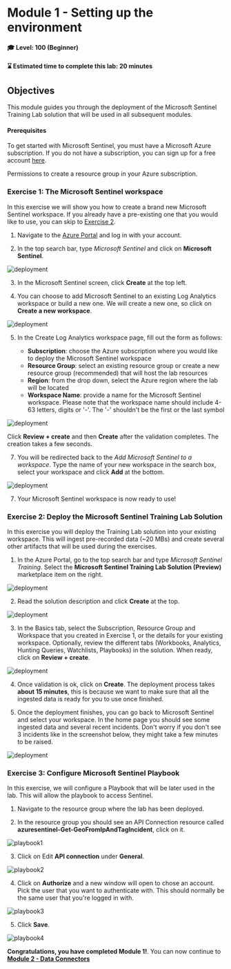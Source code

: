 # Module 1 - Setting up the environment

#### 🎓 Level: 100 (Beginner)
#### ⌛ Estimated time to complete this lab: 20 minutes

## Objectives

This module guides you through the deployment of the Microsoft Sentinel Training Lab solution that will be used in all subsequent modules.

#### Prerequisites

To get started with Microsoft Sentinel, you must have a Microsoft Azure subscription. If you do not have a subscription, you can sign up for a free account [here](https://azure.microsoft.com/en/free).

Permissions to create a resource group in your Azure subscription.

### Exercise 1: The Microsoft Sentinel workspace

In this exercise we will show you how to create a brand new Microsoft Sentinel workspace. If you already have a pre-existing one that you would like to use, you can skip to [Exercise 2](Module-1-Setting-up-the-environment.md#exercise-2-deploy-the-microsoft-sentinel-training-lab-solution).

1. Navigate to the [Azure Portal](http://portal.azure.com) and log in with your account.

2. In the top search bar, type *Microsoft Sentinel* and click on **Microsoft Sentinel**.

![deployment](../Images/deployment1.png)

3. In the Microsoft Sentinel screen, click **Create** at the top left.

4. You can choose to add Microsoft Sentinel to an existing Log Analytics workspace or build a new one. We will create a new one, so click on **Create a new workspace**.

![deployment](../Images/deployment2.png)

5. In the Create Log Analytics workspace page, fill out the form as follows:

    - **Subscription**: choose the Azure subscription where you would like to deploy the Microsoft Sentinel workspace
    - **Resource Group**: select an existing resource group or create a new resource group (recommended) that will host the lab resources
    - **Region**: from the drop down, select the Azure region where the lab will be located
    - **Workspace Name**: provide a name for the Microsoft Sentinel workspace. Please note that the workspace name should include 4-63 letters, digits or '-'. The '-' shouldn't be the first or the last symbol

![deployment](../Images/deployment3.png)

Click **Review + create** and then **Create** after the validation completes. The creation takes a few seconds.

7.  You will be redirected back to the *Add Microsoft Sentinel to a workspace*. Type the name of your new workspace in the search box, select your workspace and click **Add** at the bottom.

![deployment](../Images/deployment4.png)

7. Your Microsoft Sentinel workspace is now ready to use!


### Exercise 2: Deploy the Microsoft Sentinel Training Lab Solution

In this exercise you will deploy the Training Lab solution into your existing workspace. This will ingest pre-recorded data (~20 MBs) and create several other artifacts that will be used during the exercises.

1. In the Azure Portal, go to the top search bar and type *Microsoft Sentinel Training*. Select the **Microsoft Sentinel Training Lab Solution (Preview)** marketplace item on the right.

![deployment](../Images/deployment5.png)

2. Read the solution description and click **Create** at the top.

![deployment](../Images/deployment6.png)

3. In the Basics tab, select the Subscription, Resource Group and Workspace that you created in Exercise 1, or the details for your existing workspace. Optionally, review the different tabs (Workbooks, Analytics, Hunting Queries, Watchlists, Playbooks) in the solution. When ready, click on **Review + create**.

![deployment](../Images/deployment7.png)


4. Once validation is ok, click on **Create**. The deployment process takes **about 15 minutes**, this is because we want to make sure that all the ingested data is ready for you to use once finished.

5. Once the deployment finishes, you can go back to Microsoft Sentinel and select your workspace. In the home page you should see some ingested data and several recent incidents. Don't worry if you don't see 3 incidents like in the screenshot below, they might take a few minutes to be raised.

![deployment](../Images/deployment8.png)


### Exercise 3: Configure Microsoft Sentinel Playbook

In this exercise, we will configure a Playbook that will be later used in the lab. This will allow the playbook to access Sentinel.

1. Navigate to the resource group where the lab has been deployed.

2. In the resource group you should see an API Connection resource called **azuresentinel-Get-GeoFromIpAndTagIncident**, click on it.

![playbook1](../Images/playbook1.png)

3. Click on Edit **API connection** under **General**.

![playbook2](../Images/playbook2.png)

4. Click on **Authorize** and a new window will open to chose an account. Pick the user that you want to authenticate with. This should normally be the same user that you're logged in with.

![playbook3](../Images/playbook3.png)

5. Click **Save**.

![playbook4](../Images/playbook4.png)

**Congratulations, you have completed Module 1!**. You can now continue to **[Module 2 - Data Connectors](./Module-2-Data-Connectors.md)**
